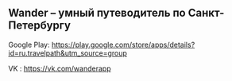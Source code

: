 ## Wander – умный путеводитель по Санкт-Петербургу

Google Play:  https://play.google.com/store/apps/details?id=ru.travelpath&utm_source=group

VK : https://vk.com/wanderapp